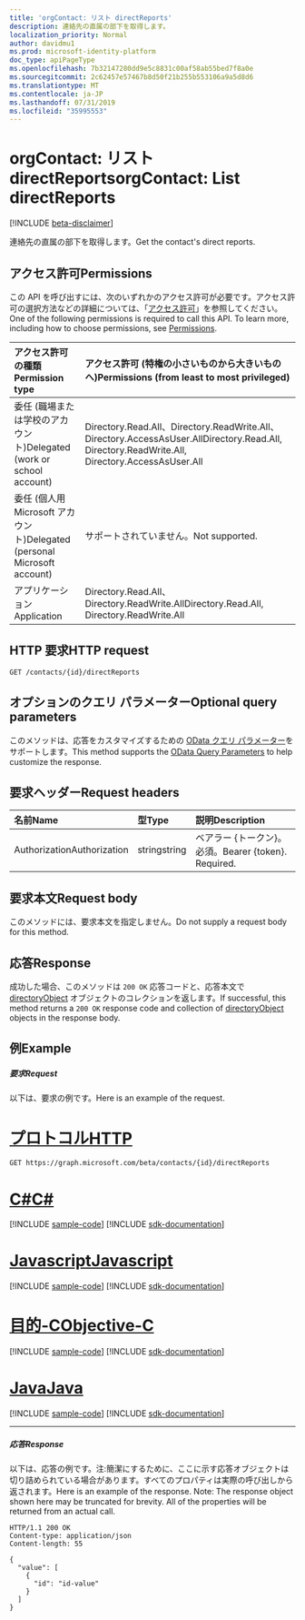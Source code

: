 ```yaml
---
title: 'orgContact: リスト directReports'
description: 連絡先の直属の部下を取得します。
localization_priority: Normal
author: davidmu1
ms.prod: microsoft-identity-platform
doc_type: apiPageType
ms.openlocfilehash: 7b32147280dd9e5c8831c00af58ab55bed7f8a0e
ms.sourcegitcommit: 2c62457e57467b8d50f21b255b553106a9a5d8d6
ms.translationtype: MT
ms.contentlocale: ja-JP
ms.lasthandoff: 07/31/2019
ms.locfileid: "35995553"
---
```

# <a name="orgcontact-list-directreports"></a><span data-ttu-id="97f5b-103">orgContact: リスト directReports</span><span class="sxs-lookup"><span data-stu-id="97f5b-103">orgContact: List directReports</span></span>

[!INCLUDE [beta-disclaimer](../../includes/beta-disclaimer.md)]

<span data-ttu-id="97f5b-104">連絡先の直属の部下を取得します。</span><span class="sxs-lookup"><span data-stu-id="97f5b-104">Get the contact's direct reports.</span></span>

## <a name="permissions"></a><span data-ttu-id="97f5b-105">アクセス許可</span><span class="sxs-lookup"><span data-stu-id="97f5b-105">Permissions</span></span>
<span data-ttu-id="97f5b-p101">この API を呼び出すには、次のいずれかのアクセス許可が必要です。アクセス許可の選択方法などの詳細については、「[アクセス許可](/graph/permissions-reference)」を参照してください。</span><span class="sxs-lookup"><span data-stu-id="97f5b-p101">One of the following permissions is required to call this API. To learn more, including how to choose permissions, see [Permissions](/graph/permissions-reference).</span></span>

|<span data-ttu-id="97f5b-108">アクセス許可の種類</span><span class="sxs-lookup"><span data-stu-id="97f5b-108">Permission type</span></span>      | <span data-ttu-id="97f5b-109">アクセス許可 (特権の小さいものから大きいものへ)</span><span class="sxs-lookup"><span data-stu-id="97f5b-109">Permissions (from least to most privileged)</span></span>              |
|:--------------------|:---------------------------------------------------------|
|<span data-ttu-id="97f5b-110">委任 (職場または学校のアカウント)</span><span class="sxs-lookup"><span data-stu-id="97f5b-110">Delegated (work or school account)</span></span> | <span data-ttu-id="97f5b-111">Directory.Read.All、Directory.ReadWrite.All、Directory.AccessAsUser.All</span><span class="sxs-lookup"><span data-stu-id="97f5b-111">Directory.Read.All, Directory.ReadWrite.All, Directory.AccessAsUser.All</span></span>    |
|<span data-ttu-id="97f5b-112">委任 (個人用 Microsoft アカウント)</span><span class="sxs-lookup"><span data-stu-id="97f5b-112">Delegated (personal Microsoft account)</span></span> | <span data-ttu-id="97f5b-113">サポートされていません。</span><span class="sxs-lookup"><span data-stu-id="97f5b-113">Not supported.</span></span>    |
|<span data-ttu-id="97f5b-114">アプリケーション</span><span class="sxs-lookup"><span data-stu-id="97f5b-114">Application</span></span> | <span data-ttu-id="97f5b-115">Directory.Read.All、Directory.ReadWrite.All</span><span class="sxs-lookup"><span data-stu-id="97f5b-115">Directory.Read.All, Directory.ReadWrite.All</span></span> |

## <a name="http-request"></a><span data-ttu-id="97f5b-116">HTTP 要求</span><span class="sxs-lookup"><span data-stu-id="97f5b-116">HTTP request</span></span>
<!-- { "blockType": "ignored" } -->
```http
GET /contacts/{id}/directReports
```
## <a name="optional-query-parameters"></a><span data-ttu-id="97f5b-117">オプションのクエリ パラメーター</span><span class="sxs-lookup"><span data-stu-id="97f5b-117">Optional query parameters</span></span>
<span data-ttu-id="97f5b-118">このメソッドは、応答をカスタマイズするための [OData クエリ パラメーター](https://developer.microsoft.com/graph/docs/concepts/query_parameters)をサポートします。</span><span class="sxs-lookup"><span data-stu-id="97f5b-118">This method supports the [OData Query Parameters](https://developer.microsoft.com/graph/docs/concepts/query_parameters) to help customize the response.</span></span>

## <a name="request-headers"></a><span data-ttu-id="97f5b-119">要求ヘッダー</span><span class="sxs-lookup"><span data-stu-id="97f5b-119">Request headers</span></span>
| <span data-ttu-id="97f5b-120">名前</span><span class="sxs-lookup"><span data-stu-id="97f5b-120">Name</span></span>       | <span data-ttu-id="97f5b-121">型</span><span class="sxs-lookup"><span data-stu-id="97f5b-121">Type</span></span> | <span data-ttu-id="97f5b-122">説明</span><span class="sxs-lookup"><span data-stu-id="97f5b-122">Description</span></span>|
|:-----------|:------|:----------|
| <span data-ttu-id="97f5b-123">Authorization</span><span class="sxs-lookup"><span data-stu-id="97f5b-123">Authorization</span></span>  | <span data-ttu-id="97f5b-124">string</span><span class="sxs-lookup"><span data-stu-id="97f5b-124">string</span></span>  | <span data-ttu-id="97f5b-p102">ベアラー {トークン}。必須。</span><span class="sxs-lookup"><span data-stu-id="97f5b-p102">Bearer {token}. Required.</span></span> |

## <a name="request-body"></a><span data-ttu-id="97f5b-127">要求本文</span><span class="sxs-lookup"><span data-stu-id="97f5b-127">Request body</span></span>
<span data-ttu-id="97f5b-128">このメソッドには、要求本文を指定しません。</span><span class="sxs-lookup"><span data-stu-id="97f5b-128">Do not supply a request body for this method.</span></span>

## <a name="response"></a><span data-ttu-id="97f5b-129">応答</span><span class="sxs-lookup"><span data-stu-id="97f5b-129">Response</span></span>

<span data-ttu-id="97f5b-130">成功した場合、このメソッドは `200 OK` 応答コードと、応答本文で [directoryObject](../resources/directoryobject.md) オブジェクトのコレクションを返します。</span><span class="sxs-lookup"><span data-stu-id="97f5b-130">If successful, this method returns a `200 OK` response code and collection of [directoryObject](../resources/directoryobject.md) objects in the response body.</span></span>
## <a name="example"></a><span data-ttu-id="97f5b-131">例</span><span class="sxs-lookup"><span data-stu-id="97f5b-131">Example</span></span>
##### <a name="request"></a><span data-ttu-id="97f5b-132">要求</span><span class="sxs-lookup"><span data-stu-id="97f5b-132">Request</span></span>
<span data-ttu-id="97f5b-133">以下は、要求の例です。</span><span class="sxs-lookup"><span data-stu-id="97f5b-133">Here is an example of the request.</span></span>

# <a name="httptabhttp"></a>[<span data-ttu-id="97f5b-134">プロトコル</span><span class="sxs-lookup"><span data-stu-id="97f5b-134">HTTP</span></span>](#tab/http)
<!-- {
  "blockType": "request",
  "name": "contacts_get_directreports"
}-->
```http
GET https://graph.microsoft.com/beta/contacts/{id}/directReports
```
# <a name="ctabcsharp"></a>[<span data-ttu-id="97f5b-135">C#</span><span class="sxs-lookup"><span data-stu-id="97f5b-135">C#</span></span>](#tab/csharp)
[!INCLUDE [sample-code](../includes/snippets/csharp/contacts-get-directreports-csharp-snippets.md)]
[!INCLUDE [sdk-documentation](../includes/snippets/snippets-sdk-documentation-link.md)]

# <a name="javascripttabjavascript"></a>[<span data-ttu-id="97f5b-136">Javascript</span><span class="sxs-lookup"><span data-stu-id="97f5b-136">Javascript</span></span>](#tab/javascript)
[!INCLUDE [sample-code](../includes/snippets/javascript/contacts-get-directreports-javascript-snippets.md)]
[!INCLUDE [sdk-documentation](../includes/snippets/snippets-sdk-documentation-link.md)]

# <a name="objective-ctabobjc"></a>[<span data-ttu-id="97f5b-137">目的-C</span><span class="sxs-lookup"><span data-stu-id="97f5b-137">Objective-C</span></span>](#tab/objc)
[!INCLUDE [sample-code](../includes/snippets/objc/contacts-get-directreports-objc-snippets.md)]
[!INCLUDE [sdk-documentation](../includes/snippets/snippets-sdk-documentation-link.md)]

# <a name="javatabjava"></a>[<span data-ttu-id="97f5b-138">Java</span><span class="sxs-lookup"><span data-stu-id="97f5b-138">Java</span></span>](#tab/java)
[!INCLUDE [sample-code](../includes/snippets/java/contacts-get-directreports-java-snippets.md)]
[!INCLUDE [sdk-documentation](../includes/snippets/snippets-sdk-documentation-link.md)]

---

##### <a name="response"></a><span data-ttu-id="97f5b-139">応答</span><span class="sxs-lookup"><span data-stu-id="97f5b-139">Response</span></span>
<span data-ttu-id="97f5b-p103">以下は、応答の例です。注:簡潔にするために、ここに示す応答オブジェクトは切り詰められている場合があります。すべてのプロパティは実際の呼び出しから返されます。</span><span class="sxs-lookup"><span data-stu-id="97f5b-p103">Here is an example of the response. Note: The response object shown here may be truncated for brevity. All of the properties will be returned from an actual call.</span></span>
<!-- {
  "blockType": "response",
  "truncated": true,
  "@odata.type": "microsoft.graph.directoryObject",
  "isCollection": true
} -->
```http
HTTP/1.1 200 OK
Content-type: application/json
Content-length: 55

{
  "value": [
    {
      "id": "id-value"
    }
  ]
}
```

<!-- uuid: 8fcb5dbc-d5aa-4681-8e31-b001d5168d79
2015-10-25 14:57:30 UTC -->
<!--
{
  "type": "#page.annotation",
  "description": "List directReports",
  "keywords": "",
  "section": "documentation",
  "tocPath": "",
  "suppressions": [
  ]
}
-->
